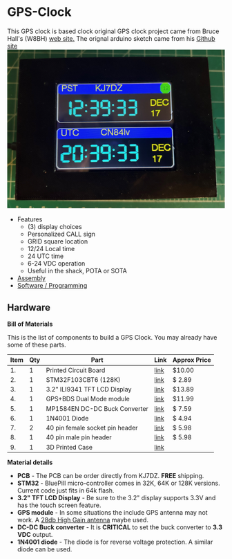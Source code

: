 # GPS-Clock

 This GPS clock is based clock original GPS clock project came from Bruce Hall's (W8BH) [web site.](http://http://w8bh.net)
 The orignal arduino sketch came from his [Github site](https://github.com/bhall66/GPS-clock)
 ![image](images/assembly-small.jpg)
 * Features
 	* (3) display choices
	* Personalized CALL sign
	* GRID square location
	* 12/24 Local time
	* 24 UTC time
	* 6-24 VDC operation
	* Useful in the shack, POTA or SOTA
* [Assembly](https://github.com/kj7dz/GPS-clock/blob/main/documentation/Assembly%20instructions%20for%20GPS%20clock.pdf)
* 	[Software / Programming](documentation/Software.md)

## Hardware
**Bill of Materials**

This is the list of components to build a GPS Clock.  You may already have some of these parts.


| Item | Qty | Part | Link | Approx Price |
| --- | --- | --- | --- | --- |
| 1. | 1 | Printed Circuit Board | [link](mailto:fhoonhout@yahoo.com) | $10.00
| 2. | 1 | STM32F103CBT6 (128K) | [link](https://www.ebay.com/itm/146271505505?_trkparms=amclksrc%3DITM%26aid%3D1110013%26algo%3DHOMESPLICE.SIMRXI%26ao%3D1%26asc%3D264183%26meid%3D204337e245c54480922628bd426e66fa%26pid%3D101196%26rk%3D1%26rkt%3D12%26sd%3D294007193254%26itm%3D146271505505%26pmt%3D1%26noa%3D0%26pg%3D2332490%26algv%3DSimRXIVINativeV2WithSellersOwnItemsFilter&_trksid=p2332490.c101196.m2219&itmprp=cksum%3A146271505505204337e245c54480922628bd426e66fa%7Cenc%3AAQAJAAABEMd7r5mNjkO12hUFN8%252BUjou0r36TWdG4ts9ki5yV37PLn%252BNOULI4btYgHvyZLxyhY1os0HAEAobM6wo2B1iQL8RodZY4QhYqwxpJzfN1Y2q9IGWqLYWGU7hLZZZcQo6A0pcDJ5MUMyM68e2IJlXfrmj5gkJQbKHOHMeW%252BGHOD4g8RAnCugxnh9AfLs%252FK1JdyONgAb4KOVVOwChnBf5hmGfczu5HwcQa%252F7sbMylP2bQjNlSxymquEOsL11suVoyip%252BUpIhUCgfHEuUyfJ%252BZIVIhQW0ZELxZFWykQP3izuMhtAapMwi9298FqRtVNGZZGiHlWfS8onFqnqVZUt5mfckP6ZTEdpL9oTFWlnnk6GKyq1%7Campid%3APL_CLK%7Cclp%3A2332490&epid=14037797509&itmmeta=01JF97E6T3P4EZB37HDWVJAW20) | $ 2.89
| 3. | 1 | 3.2" ILI9341 TFT LCD Display | [link](https://www.amazon.com/DIANN-ILI9341-Display-320x240-Screen/dp/B0BNQD38T2/ref=sr_1_3?crid=25Y7X8C5SN7SN&dib=eyJ2IjoiMSJ9.pePHSofagpEUo7DsQUbYFYq95NsHgDaTkP7PEzlg_Of4-eWST-755toDv8o5hfYtASDvz9A-YoN9szuZupvdv9vjFr6V3jHUM7aUpDldwoC9iFSHctcutB8Y1Pzcz_pnrhesANA1_UFlkAw878D8sIynNk8M7SDz2w6EnE3k5UQsDG2-BVc8aJXMpSKcdXCqPssvwOtNt-DEibVeEeoCO0aFoyNlvv0aPjayNUFa3a8.Kw3Zpo53MkY16LpWvdpszbyXRU5Q2yVnhrcqRO3daHo&dib_tag=se&keywords=3.2%2Binch%2Btft%2Blcd%2Bdisplay&qid=1734403210&sprefix=3.2%2Binch%2Btft%2Blcd%2Bdisplay%2Caps%2C179&sr=8-3&th=1) | $13.89
| 4. | 1 | GPS+BDS Dual Mode module | [link](https://www.amazon.com/DWEII-Dual-Mode-Satellite-Positioning-Replacement/dp/B0B68C1W94/ref=sr_1_4?crid=1SJZ329LMVFMF&dib=eyJ2IjoiMSJ9._va0qNlb7f2IDJS0x_jvVPrL7AoAxPQeVVihj-Kj7w63Y-lAhvsENhaUk2qGioVSEXpg8dJ11FJo3hGKal0pvy4ivjZhakiQssBiJP0G1aQr7wDNVL2gUyq0UziCfaV24wl-X-Swbr4jhkj99z1WCud9yYPi0j94i6-ZiZ8q-sCzwwC02Plp2rmJnrStS_eJYO3ajR1QY0CK1Ixhe_6rV4yz7wGJMS8TThGBhLuo9Uk.UlJ8eqKrvBmdBJ60Sh2zPno8C1NyLaqXtpV0hK0Veo0&dib_tag=se&keywords=NEO-M8N%2BNEO-6M&qid=1734403413&sprefix=neo-m8n%2Bneo-6m%2Caps%2C266&sr=8-4&th=1) | $11.99
| 5. | 1 | MP1584EN DC-DC Buck Converter | [link](https://www.amazon.com/DZS-Elec-Converter-Adjustable-Regulator/dp/B07JWGN1F6/ref=sr_1_3?crid=1TP7YQIN8L1I7&dib=eyJ2IjoiMSJ9.qzXenmHEtYeM6a5LL5Jy8ks7eMaEWOtYzOl0-dvAIPl_lQrE08G3154L4ZD6IVt-xE_PDglWEjkzTi7KkqROzqfFnZ4uamOtoLiOYo2g_PDrvtBpL_4AKBpH4qflSmgZZWmTWpk6Y8zNiMas6VZA-rzTWv1vXrzGY_kDOZOc6GIIZ3WY2rSvewNjVBFsylEqyiAILd2VjR-HFfQJXXpUE1J6BdicZhLSh8EZRalFNHbGoXR4wt_FqblsIB-vp0TdHOEWvyyrFrhCY4qpab6VhTfydOkAsleC6twTb9bv8vRyTG1eSRV0OFlahm4bR2DJQFfUP4MOQbPic3ktyI0W4864XPf8l-pssfXxkc9tlaU.Tku9cc0iVGDI2fENq6Tnzw_Iy3xSvh8bMR_i_inIEF0&dib_tag=se&keywords=eBoot+Mini+MP1584EN+DC-DC+Buck+Converter&qid=1734403872&s=electronics&sprefix=eboot+mini+mp1584en+dc-dc+buck+converter%2Celectronics%2C168&sr=1-3) | $ 7.59
| 6. | 1 | 1N4001 Diode | [link](https://www.amazon.com/FAIRCHILD-SEMICONDUCTOR-1N4001-STANDARD-pieces/dp/B00LQPV2KA/ref=sr_1_11?crid=35RZE8AMM8FLD&dib=eyJ2IjoiMSJ9.YIyKdXQ-tAcqKFdFC4apoVyyy4hhCiVhEKRbsBjNzdN8UmshAoSr_om29aO2XHtv1jWswWE-aLDFF8neAhYVoyniprd8mfz63PyYO1EtQBlZUSGRgUDdSiQ0pEFjJlcStWzTGHZyFgan1oebbr5IO0ofydl39xA7KqVXlF8gMCyKDj_03Jzu9YEgOGuAHh_AKFDK58Sq2lx675flNe7oN-P4qamQNbVbALbBHCTxpig.AJajibu7C6TtfNJmCgaxXbKs3J3a-QKLlLWRxxPGGck&dib_tag=se&keywords=1n4001&qid=1734403673&sprefix=1n4001+%2Caps%2C236&sr=8-11) | $ 4.94
| 7. | 2 | 40 pin female socket pin header | [link](https://www.amazon.com/ZYAMY-2-54mm-Female-Straight-Connector/dp/B0778F2MLW/ref=sr_1_8?crid=3QEPIJ1YIFKJB&dib=eyJ2IjoiMSJ9.Bja9ojs2M2o-0J9QBJTi7Sib_aGZMBoOTm7zQhg0cCQ74UtIWW1EP2BLMlkG-O3ykXqJ_iCVaUs-7dMXGJNnuAPL82pEwSSbBXtJp7sYZYB7VS1gAVXXfHFU_yI9lk6aS57aKSA8Go2lZR88_z2AmPnimbxZpXbChki8ibasL80-1gXBvqCgqKLvPbbT4vMm7qz8ltPX0_obPuOVuT3eRv9yiTzCyXfFObM9hlY8xYo.HIcKxuQeNxLbwz_iKFSo1Zhm-aOTJHPrfAC6FcKzoS0&dib_tag=se&keywords=female+header+pins+1x40&qid=1734403548&sprefix=female+header+pins+1x40%2Caps%2C201&sr=8-8) | $ 5.98 
| 8. | 1 | 40 pin male pin header | [link](https://www.amazon.com/MCIGICM-Header-2-45mm-Arduino-Connector/dp/B07PKKY8BX/ref=sr_1_3?crid=1WERD56X0O7QX&dib=eyJ2IjoiMSJ9.ta8Z8Op10qrZHbS0nd10UJSeSsjI8ShuLcBIB1Hp-oOOXc6Jt4kb5rvcHPXNI5s2-ZQRC6FisLpEVCHog2mXETq5IizGwtFm37zy-Yo8LmP3JSdrFfo6TjXfHQUOuEQLEIK7yZ0w3QCM3Z0oa7amVmcUM3eTNoBxAVLOj8KXuNoyEgjujv9WJsd9JydEp2pg1TkKDLQI7_O5m9xryIqYh04dWDIuPrfkqmF1s3JWKn45JrEfRmjEiyIt_zsutxde34_i4gFe2wNZ0yJmQlQhAeAOzPtjS-PP-XdaKzhpM8Rawskn9p0Hsg7-WiPd2__8oOvMLl-R92qBwRDYkyqSVO0n8TPrAsdnG0_G-IAQ9g8.5kgpTNjLMtLvbV0Wj2CYNJu5MLoxrS_-VyHmqJKkfZ0&dib_tag=se&keywords=male+pin+header&qid=1734404042&s=electronics&sprefix=male+pin+header%2Celectronics%2C191&sr=1-3) | $ 5.98 
| 9. | 1 | 3D Printed Case | [link](https://www.thingiverse.com/thing:6877107) 

**Material details**
* **PCB** - The PCB can be order directly from KJ7DZ. **FREE** shipping.
* **STM32** -  BluePill micro-controller comes in 32K, 64K or 128K versions. Current code just fits in 64k flash.
* **3.2" TFT LCD Display** - Be sure to the 3.2" display supports 3.3V and has the touch screen feature.
* **GPS module** - In some situations the include GPS antenna may not work. A [28db High Gain antenna](https://www.amazon.com/Ceramic-Navigation-Receiver-Tracking-Interface/dp/B0C3H6BKHC/ref=sr_1_8?crid=1I0MV4RVO0TNZ&dib=eyJ2IjoiMSJ9.lL4ooPKPGgA5h5VuxkmYvPUl_FR0r55a4stbuSNrFrytdNhvfazz2xxBdv-gezQpTJsOEfH16PXE0if69B1TT6zHNGZQUE7t9Eta2Z3GC1L8NOysKiwpZ-r_OSZ2yOuxrnpGSQvcXJfKFUqg0jCQKHx9CFF26VYBR1eyED0ArIxkJvYULcBpoCDrRfGzyM8ITipxuHB5EvP7TTjLEX67G2q9KkAwkfmqcfR03G7-rsM.aEtePunQGbgx7Ad7t4G7SemYj-KpGrESdnYNR3LeeE8&dib_tag=se&keywords=GPS+32dbi+antenna&qid=1734466215&sprefix=gps+32dbi+antenna%2Caps%2C152&sr=8-8) maybe used.
* **DC-DC Buck converter** - It is **CRITICAL** to set the buck converter to **3.3 VDC** output.
* **1N4001 diode** - The diode is for reverse voltage protection.  A similar diode can be used. 
	